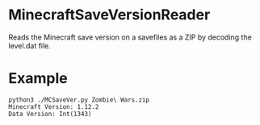 # MinecraftSaveVersionReader
Reads the Minecraft save version on a savefiles as a ZIP by decoding the level.dat file.

# Example
```
python3 ./MCSaveVer.py Zombie\ Wars.zip 
Minecraft Version: 1.12.2
Data Version: Int(1343)
```

